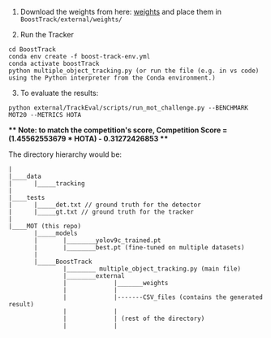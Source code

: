 
1. Download the weights from here: [weights](https://drive.google.com/drive/folders/15hZcR4bW_Z9hEaXXjeWhQl_jwRKllauG)
and place them in `BoostTrack/external/weights/`

2. Run the Tracker
```
cd BoostTrack
conda env create -f boost-track-env.yml
conda activate boostTrack
python multiple_object_tracking.py (or run the file (e.g. in vs code) using the Python interpreter from the Conda environment.)
```

3. To evaluate the results:
```
python external/TrackEval/scripts/run_mot_challenge.py --BENCHMARK MOT20 --METRICS HOTA
```
__**
Note: to match the competition's score,
Competition Score = (1.45562553679 * HOTA) - 0.31272426853
**__

The directory hierarchy would be:
```
|
|____data 
|      |_____tracking
|
|____tests
|      |_____det.txt // ground truth for the detector
|      |_____gt.txt // ground truth for the tracker
|
|____MOT (this repo)
       |_____models
       |       |________yolov9c_trained.pt
       |       |________best.pt (fine-tuned on multiple datasets)
       |
       |_____BoostTrack
               |________ multiple_object_tracking.py (main file)
               |________external
               |             |_______weights
               |             |
               |             |-------CSV_files (contains the generated result)
               |             |
               |             | (rest of the directory)
               |             |
```
